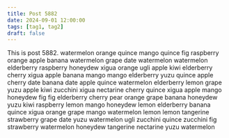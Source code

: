 ```yaml
---
title: Post 5882
date: 2024-09-01 12:00:00
tags: [tag1, tag2]
draft: false
---
```

This is post 5882.
watermelon
orange
quince
mango
quince
fig
raspberry
orange
apple
banana
watermelon
grape
date
watermelon
watermelon
elderberry
raspberry
honeydew
xigua
orange
ugli
apple
kiwi
elderberry
cherry
xigua
apple
banana
mango
mango
elderberry
yuzu
quince
apple
cherry
date
banana
date
apple
quince
watermelon
elderberry
lemon
grape
yuzu
apple
kiwi
zucchini
xigua
nectarine
cherry
quince
xigua
apple
mango
honeydew
fig
fig
elderberry
cherry
pear
orange
grape
banana
honeydew
yuzu
kiwi
raspberry
lemon
mango
honeydew
lemon
elderberry
banana
quince
xigua
orange
grape
mango
watermelon
lemon
lemon
tangerine
strawberry
grape
date
yuzu
watermelon
ugli
zucchini
quince
zucchini
fig
strawberry
watermelon
honeydew
tangerine
nectarine
yuzu
watermelon
